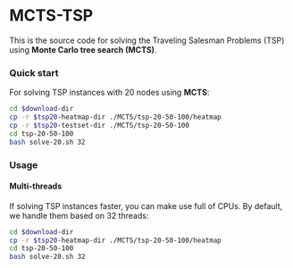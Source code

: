 # MCTS-TSP
This is the source code for solving the Traveling Salesman Problems (TSP) using **Monte Carlo tree search (MCTS)**.

### Quick start

For solving TSP instances with 20 nodes using **MCTS**:

```bash
cd $download-dir
cp -r $tsp20-heatmap-dir ./MCTS/tsp-20-50-100/heatmap
cp -r $tsp20-testset-dir ./MCTS/tsp-20-50-100
cd tsp-20-50-100
bash solve-20.sh 32
```

### Usage

#### Multi-threads

If solving TSP instances faster, you can make use full of CPUs. By default, we handle them based on 32 threads:

```bash
cd $download-dir
cp -r $tsp20-heatmap-dir ./MCTS/tsp-20-50-100/heatmap
cd tsp-20-50-100
bash solve-20.sh 32
```

